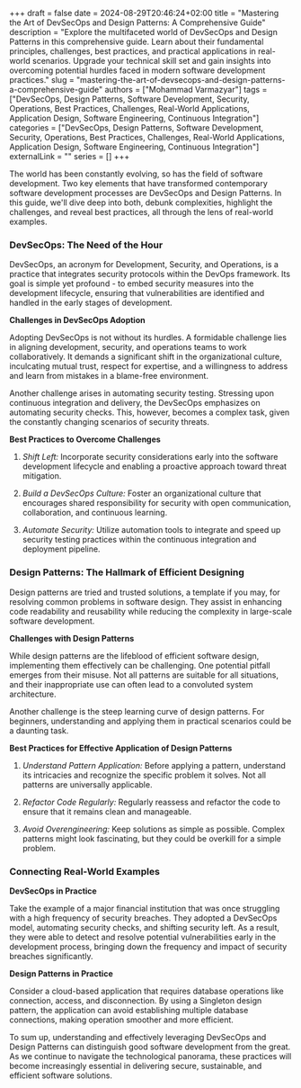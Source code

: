 +++
draft = false
date = 2024-08-29T20:46:24+02:00
title = "Mastering the Art of DevSecOps and Design Patterns: A Comprehensive Guide"
description = "Explore the multifaceted world of DevSecOps and Design Patterns in this comprehensive guide. Learn about their fundamental principles, challenges, best practices, and practical applications in real-world scenarios. Upgrade your technical skill set and gain insights into overcoming potential hurdles faced in modern software development practices."
slug = "mastering-the-art-of-devsecops-and-design-patterns-a-comprehensive-guide"
authors = ["Mohammad Varmazyar"]
tags = ["DevSecOps, Design Patterns, Software Development, Security, Operations, Best Practices, Challenges, Real-World Applications, Application Design, Software Engineering, Continuous Integration"]
categories = ["DevSecOps, Design Patterns, Software Development, Security, Operations, Best Practices, Challenges, Real-World Applications, Application Design, Software Engineering, Continuous Integration"]
externalLink = ""
series = []
+++


The world has been constantly evolving, so has the field of software development. Two key elements that have transformed contemporary software development processes are DevSecOps and Design Patterns. In this guide, we'll dive deep into both, debunk complexities, highlight the challenges, and reveal best practices, all through the lens of real-world examples.

### **DevSecOps: The Need of the Hour**

DevSecOps, an acronym for Development, Security, and Operations, is a practice that integrates security protocols within the DevOps framework. Its goal is simple yet profound - to embed security measures into the development lifecycle, ensuring that vulnerabilities are identified and handled in the early stages of development.

**Challenges in DevSecOps Adoption**

Adopting DevSecOps is not without its hurdles. A formidable challenge lies in aligning development, security, and operations teams to work collaboratively. It demands a significant shift in the organizational culture, inculcating mutual trust, respect for expertise, and a willingness to address and learn from mistakes in a blame-free environment.

Another challenge arises in automating security testing. Stressing upon continuous integration and delivery, the DevSecOps emphasizes on automating security checks. This, however, becomes a complex task, given the constantly changing scenarios of security threats.

**Best Practices to Overcome Challenges**

1. _Shift Left:_ Incorporate security considerations early into the software development lifecycle and enabling a proactive approach toward threat mitigation.

2. _Build a DevSecOps Culture:_ Foster an organizational culture that encourages shared responsibility for security with open communication, collaboration, and continuous learning.

3. _Automate Security:_ Utilize automation tools to integrate and speed up security testing practices within the continuous integration and deployment pipeline.

### **Design Patterns: The Hallmark of Efficient Designing**

Design patterns are tried and trusted solutions, a template if you may, for resolving common problems in software design. They assist in enhancing code readability and reusability while reducing the complexity in large-scale software development.

**Challenges with Design Patterns**

While design patterns are the lifeblood of efficient software design, implementing them effectively can be challenging. One potential pitfall emerges from their misuse. Not all patterns are suitable for all situations, and their inappropriate use can often lead to a convoluted system architecture.

Another challenge is the steep learning curve of design patterns. For beginners, understanding and applying them in practical scenarios could be a daunting task.

**Best Practices for Effective Application of Design Patterns**

1. _Understand Pattern Application:_ Before applying a pattern, understand its intricacies and recognize the specific problem it solves. Not all patterns are universally applicable.

2. _Refactor Code Regularly:_ Regularly reassess and refactor the code to ensure that it remains clean and manageable.

3. _Avoid Overengineering:_ Keep solutions as simple as possible. Complex patterns might look fascinating, but they could be overkill for a simple problem.

### **Connecting Real-World Examples**

**DevSecOps in Practice**

Take the example of a major financial institution that was once struggling with a high frequency of security breaches. They adopted a DevSecOps model, automating security checks, and shifting security left. As a result, they were able to detect and resolve potential vulnerabilities early in the development process, bringing down the frequency and impact of security breaches significantly.

**Design Patterns in Practice**

Consider a cloud-based application that requires database operations like connection, access, and disconnection. By using a Singleton design pattern, the application can avoid establishing multiple database connections, making operation smoother and more efficient.

To sum up, understanding and effectively leveraging DevSecOps and Design Patterns can distinguish good software development from the great. As we continue to navigate the technological panorama, these practices will become increasingly essential in delivering secure, sustainable, and efficient software solutions.
